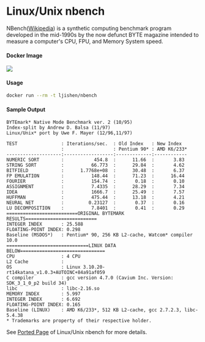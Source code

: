 # Linux/Unix nbenchNBench([Wikipedia](https://en.wikipedia.org/wiki/NBench)) is a synthetic computing benchmark program developed in the mid-1990s by the now defunct BYTE magazine intended to measure a computer's CPU, FPU, and Memory System speed.#### Docker Image[![](https://images.microbadger.com/badges/image/ljishen/nbench.svg)](http://microbadger.com/images/ljishen/nbench "Get your own image badge on microbadger.com")#### Usage```bashdocker run --rm -t ljishen/nbench ```#### Sample Output```BYTEmark* Native Mode Benchmark ver. 2 (10/95)Index-split by Andrew D. Balsa (11/97)Linux/Unix* port by Uwe F. Mayer (12/96,11/97)TEST                : Iterations/sec.  : Old Index   : New Index                    :                  : Pentium 90* : AMD K6/233*--------------------:------------------:-------------:------------NUMERIC SORT        :           454.8  :      11.66  :       3.83STRING SORT         :          66.773  :      29.84  :       4.62BITFIELD            :      1.7768e+08  :      30.48  :       6.37FP EMULATION        :          148.44  :      71.23  :      16.44FOURIER             :          154.74  :       0.18  :       0.10ASSIGNMENT          :          7.4335  :      28.29  :       7.34IDEA                :          1666.7  :      25.49  :       7.57HUFFMAN             :          475.44  :      13.18  :       4.21NEURAL NET          :         0.23127  :       0.37  :       0.16LU DECOMPOSITION    :          7.8401  :       0.41  :       0.29==========================ORIGINAL BYTEMARK RESULTS==========================INTEGER INDEX       : 25.588FLOATING-POINT INDEX: 0.298Baseline (MSDOS*)   : Pentium* 90, 256 KB L2-cache, Watcom* compiler 10.0==============================LINUX DATA BELOW===============================CPU                 : 4 CPUL2 Cache            :OS                  : Linux 3.10.20-rt14katana_v1.0.3+AUTOINC+84a91af059C compiler          : gcc version 4.7.0 (Cavium Inc. Version: SDK_3_1_0_p2 build 34)libc                : libc-2.16.soMEMORY INDEX        : 5.997INTEGER INDEX       : 6.692FLOATING-POINT INDEX: 0.165Baseline (LINUX)    : AMD K6/233*, 512 KB L2-cache, gcc 2.7.2.3, libc-5.4.38* Trademarks are property of their respective holder.```See [Ported Page](http://www.tux.org/~mayer/linux/bmark.html) of Linux/Unix nbench for more details.